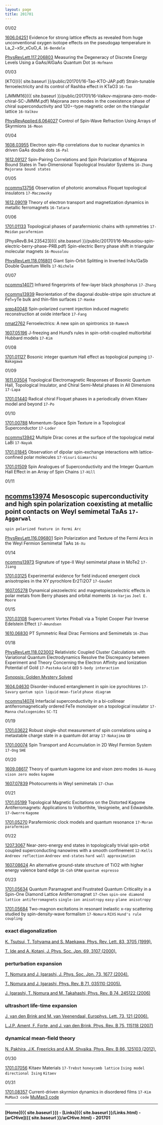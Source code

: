 ```yaml
---
layout: page
title: 201701
---
```


01/02

[1606.04251](https://arxiv.org/abs/1606.04251) Evidence for strong lattice effects as revealed from huge unconventional oxygen
isotope effects on the pseudogap temperature in La_2−xSr_xCuO_4. `16-Bendele`

[PhysRevLett.117.206803](https://journals.aps.org/prl/abstract/10.1103/PhysRevLett.117.206803) Measuring the Degeneracy of Discrete Energy Levels Using a GaAs/AlGaAs Quantum Dot `16-Hofmann`

01/03

[KTO]({{ site.baseurl }}/public/201701/16-Tao-KTO-JAP.pdf) Strain-tunable ferroelectricity and its control of Rashba effect in KTaO3 `16-Tao`

[JMMM16]({{ site.baseurl }}/public/201701/16-Valkov-majorana-zero-mode-chiral-SC-JMMM.pdf) Majorana zero modes in the coexistence phase of chiral superconductivity and 120◦-type magnetic order on the triangular lattice `16-Valkov`

[PhysRevApplied.6.064027](https://journals.aps.org/prapplied/abstract/10.1103/PhysRevApplied.6.064027) Control of Spin-Wave Refraction Using Arrays of Skyrmions `16-Moon`


01/04

[1608.03955](https://arxiv.org/abs/1608.03955) Electron spin-flip correlations due to nuclear dynamics in driven GaAs double dots `16-Pal`

[1612.09127](https://arxiv.org/abs/1612.09127) Spin-Pairing Correlations and Spin Polarization of Majorana Bound States in Two-Dimensional
Topological Insulator Systems `16-Zhang` `Majorana bound states`

01/05

[ncomms13756](http://www.nature.com/ncomms/2017/170104/ncomms13756/full/ncomms13756.html) Observation of photonic anomalous Floquet topological insulators `17-Maczewsky`

[1612.09019](https://arxiv.org/abs/1612.09019) Theory of electron transport and magnetization dynamics in metallic ferromagnets `16-Tatara`

01/06

[1701.01133](https://arxiv.org/abs/1701.01133) Topological phases of parafermionic chains with symmetries `17-Meidan` `parafermion`

[PhysRevB.94.235423]({{ site.baseurl }}/public/201701/16-Mousolou-spin-electric-berry-phase-PRB.pdf) Spin-electric Berry phase shift in triangular molecular magnets `16-Mousolou`

[PhysRevLett.118.016801](http://journals.aps.org/prl/abstract/10.1103/PhysRevLett.118.016801) Giant Spin-Orbit Splitting in Inverted InAs/GaSb Double Quantum Wells `17-Nichele`


01/07

[ncomms14071](http://www.nature.com/articles/ncomms14071) Infrared fingerprints of few-layer black phosphorus `17-Zhang`

[ncomms13939](http://www.nature.com/articles/ncomms13939) Reorientation of the diagonal double-stripe spin structure at Fe1+yTe bulk and thin-film surfaces `17-Hanke`

[srep40048](http://www.nature.com/articles/srep40048) Spin-polarized current injection induced magnetic reconstruction at oxide interface `17-Fang`

[nmat2762](http://www.nature.com/nmat/journal/v9/n5/full/nmat2762.html) Ferroelectrics: A new spin on spintronics `10-Ramesh`

[1607.05196](https://arxiv.org/abs/1607.05196) J-freezing and Hund’s rules in spin-orbit-coupled multiorbital Hubbard models `17-Kim`

01/08

[1701.01127](https://arxiv.org/abs/1701.01127) Bosonic integer quantum Hall effect as topological pumping `17-Nakagawa`

01/09

[1611.03504](https://arxiv.org/abs/1611.03504) Topological Electromagnetic Responses of Bosonic Quantum Hall, Topological Insulator, and Chiral
Semi-Metal phases in All Dimensions `17-Lapa`

[1701.01440](https://arxiv.org/abs/1701.01440) Radical chiral Floquet phases in a periodically driven Kitaev model and beyond `17-Po`

01/10

[1701.00788](https://arxiv.org/abs/1701.00788) Momentum-Space Spin Texture in a Topological Superconductor `17-Loder`

[ncomms13942](http://www.nature.com/articles/ncomms13942) Multiple Dirac cones at the surface of the topological metal LaBi `17-Nayak`

[1701.01845](https://arxiv.org/abs/1701.01845) Observation of
dipolar spin-exchange interactions with lattice-confined
polar molecules `17-Visuri` `Giamarchi`

[1701.01509](https://arxiv.org/abs/1701.01509) Spin Analogues of Superconductivity and the Integer Quantum Hall Effect in an Array of Spin Chains `17-Hill`

01/11

[ncomms13974](http://www.nature.com/articles/ncomms13974) Mesoscopic superconductivity and high spin polarization coexisting at metallic point contacts on Weyl semimetal TaAs `17-Aggarwal`
---
>
`spin polarized feature in Fermi Arc`
>
[PhysRevLett.116.096801](http://journals.aps.org/prl/abstract/10.1103/PhysRevLett.116.096801)
Spin Polarization and Texture of the Fermi Arcs in the Weyl Fermion Semimetal TaAs `16-Xu`

01/14

[ncomms13973](http://www.nature.com/articles/ncomms13973) Signature of type-II Weyl semimetal phase in MoTe2 `17-Jiang`

[1701.03125](https://arxiv.org/abs/1701.03125) Experimental evidence for field induced emergent clock anisotropies
in the XY pyrochlore Er2Ti2O7 `17-Gaudet`

[1607.05278](https://arxiv.org/abs/1607.05278) Dynamical piezoelectric and magnetopiezoelectric effects in polar metals from Berry phases and orbital moments `16-Varjas` `Joel E. Moore`

01/15

[1701.03108](https://arxiv.org/abs/1701.03108) Supercurrent Vortex Pinball via a Triplet Cooper Pair Inverse Edelstein Effect `17-Amundsen`

[1610.06830](https://arxiv.org/abs/1610.06830) PT Symmetric Real Dirac Fermions and Semimetals `16-Zhao`


01/18

[PhysRevLett.118.023002](http://journals.aps.org/prl/abstract/10.1103/PhysRevLett.118.023002) Relativistic Coupled Cluster Calculations with Variational Quantum Electrodynamics Resolve the Discrepancy between Experiment and Theory Concerning the Electron Affinity and Ionization Potential of Gold `17-Pasteka` `Gold` `QED` `5-body interaction`

>
[Synopsis: Golden Mystery Solved](http://physics.aps.org/synopsis-for/10.1103/PhysRevLett.118.023002)

[1604.04630](https://arxiv.org/abs/1604.04630) Disorder-induced entanglement in spin ice pyrochlores `17-Savary` `qantum spin liquid` `mean-field` `phase diagram`

[ncomms14074](http://www.nature.com/articles/ncomms14074) Interfacial superconductivity in a bi-collinear antiferromagnetically ordered FeTe monolayer on a topological insulator `17-Manna` `chalcogenides` `SC-TI`

01/19

[1701.03622](https://arxiv.org/abs/1701.03622) Robust single-shot measurement of spin correlations using a
metastable charge state in a quantum dot array `17-Nakajima` `QD`

[1701.00074](https://arxiv.org/abs/1701.00074) Spin Transport and Accumulation in 2D Weyl Fermion System `17-Ong` `SHE`

01/20

[1609.08617](https://arxiv.org/abs/1609.08617) Theory of quantum kagome ice and vison zero modes `16-Huang` `vison zero modes` `kagome`

[1607.07839](https://arxiv.org/abs/1607.07839) Photocurrents in Weyl semimetals `17-Chan`

01/21

[1701.05199](https://arxiv.org/abs/1701.05199) Topological Magnetic Excitations on the Distorted Kagome Antiferromagnets:
Applications to Volborthite, Vesignieite, and Edwardsite. `17-Owerre` `Kagome`

[1701.05270](https://arxiv.org/abs/1701.05270) Parafermionic clock models and quantum resonance `17-Moran` `parafermion`

01/22

[1207.3067](https://arxiv.org/abs/1207.3067) Near-zero-energy end states in topologically trivial spin-orbit coupled superconducting nanowires with a smooth confinement `12-Kells` `Andreev reflection` `Andreev end-states` `hard wall approximation`

[1607.08624](https://arxiv.org/abs/1607.08624) An alternative ground-state structure of TiO2 with higher energy valence band edge `16-Coh` `GPAW` `quantum espresso`

01/23

[1701.05634](https://arxiv.org/abs/1701.05634) Quantum Paramagnet and Frustrated Quantum Criticality in a Spin-One Diamond
Lattice Antiferromagnet `17-Chen` `spin-one diamond lattice antiferromagnets` `single-ion anisotropy` `easy-plane anisotropy`

[1701.05684](https://arxiv.org/abs/1701.05684) Two-magnon excitations in resonant inelastic x-ray scattering studied by
spin-density-wave formalism `17-Nomura` `RIXS` `Hund's rule coupling`

>
### exact diagonalization
>
[K. Tsutsui, T. Tohyama and S. Maekawa, Phys. Rev. Lett.
83, 3705 (1999).](http://journals.aps.org/prl/abstract/10.1103/PhysRevLett.83.3705)
>
[T. Ide and A. Kotani, J. Phys. Soc. Jpn. 69, 3107 (2000).](http://journals.jps.jp/doi/abs/10.1143/JPSJ.69.3107)
>
### perturbation expansion
>
[T. Nomura and J. Igarashi, J. Phys. Soc. Jpn. 73, 1677
(2004).](http://journals.jps.jp/doi/abs/10.7566/JPSJ.83.064707)
>
[T. Nomura and J. Igarashi, Phys. Rev. B 71, 035110
(2005).](https://journals.aps.org/prb/abstract/10.1103/PhysRevB.71.035110)
>
[J. Igarashi, T. Nomura and M. Takahashi, Phys. Rev. B
74, 245122 (2006)](http://journals.aps.org/prb/abstract/10.1103/PhysRevB.74.245122)
>
### ultrashort life-time expansion
>
[J. van den Brink and M. van Veenendaal, Europhys. Lett.
73, 121 (2006).](http://iopscience.iop.org/article/10.1209/epl/i2005-10366-9/meta)
>
[L.J.P. Ament, F. Forte, and J. van den Brink, Phys. Rev.
B 75, 115118 (2007)](http://journals.aps.org/prb/abstract/10.1103/PhysRevB.75.115118)
>
### dynamical mean-field theory
>
[N. Pakhira, J.K. Freericks and A.M. Shvaika, Phys. Rev.
B 86, 125103 (2012).](http://journals.aps.org/prb/abstract/10.1103/PhysRevB.86.125103)


01/30

[1701.07056](https://arxiv.org/abs/1701.07056) Kitaev Materials `17-Trebst` `honeycomb lattice` `Ising model` `directional Ising` `Kitaev`

01/31

[1701.08357](https://arxiv.org/abs/1701.08357) Current-driven skyrmion dynamics in disordered films `17-Kim` `MuMax3 code` [MuMax3 code](http://mumax.github.io/index.html)




---


#### [Home]({{ site.baseurl }}) - [Links]({{ site.baseurl }}/Links.html) - [arCHive]({{ site.baseurl }}/arCHive.html) - 201701

